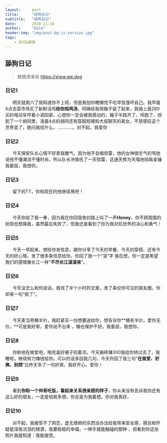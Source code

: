 ```yaml
---
layout:     post
title:      "舔狗日记"
subtitle:   "舔狗日记"
date:       2020-11-18
author:     "Dale"
header-img: "img/post-bg-js-version.jpg"
tags:
    - 杂记&舔狗 
---
```


## 舔狗日记
> 数据源来自 https://www.we.dog 

### 日记1
&#160;&#160; &#160; &#160;明天就周六了我知道你不上班，但是我怕你睡懒觉不吃早饭饿坏自己。我早晨4点去菜市场买了新鲜活鸡**给你炖鸡汤**，阿姨给我用箱子装了起来，我骑上我280买的电动车哼着小调回家，心想你一定会被我感动的，箱子半路开了，鸡跑了，拐到了一个胡同里，凌晨4点的胡同还有穿超短裙和大叔聊天的美女，不禁感叹这个世界变了，她问我找什么，…………。对不起，我爱你

### 日记2
&#160;&#160; &#160; &#160;今天保安队长心情不好拿我撒气，因为他不会唱惊雷，他的女神很生气的骂他说他不懂潮流不懂时尚，所以队长冲我吼了一天惊雷，这通天修为天塌地陷紫金锤我委屈，我想你。

### 日记3
&#160;&#160; &#160; &#160;留下的TT，你和现在的他继续用吧！

### 日记4
&#160;&#160; &#160; &#160;今天你给了我一拳，因为我在你回宿舍的路上叫了一声**Honey**，你不顾周围的劝阻也想揍我，虽然最后失败了，但我还是看到了你为我对抗世界的决心和勇气！

### 日记5
&#160;&#160; &#160; &#160;今天一早起来，想给你发信息，跟你分享了今天的早餐、今天的穿搭、还有今天的好心情，发了很多条信息给你，你回了我一个“滚”字 我在想，你一定是希望我们的感情像长江一样“**不尽长江滚滚来**”。

### 日记6
&#160;&#160; &#160; &#160;今天没怎么和你说话，我找了半个小时的文案，发了条仅你可见的朋友圈，你却来一句“偷了”。

### 日记7
&#160;&#160; &#160; &#160;今天麦当劳桶半价，我赶紧买一份想要送给你，想告诉你**桶有半价，爱你无价。**可是我好笨，爱你说不出来 ，桶也保护不好。我委屈，我想你。

### 日记8
&#160;&#160; &#160; &#160;你和他在做爱吧，啪完盖好被子别着凉。今天搬砖赚300我给你转过去了，我睡啦，继续努力赚钱给你。可以的话多回我几句，今天你回了我三句“**在做爱、好爽、别烦**”比昨天多了一句好爽，我好开心。爱你！

### 日记9
&#160;&#160; &#160; &#160;看到**你和一个帅哥吃饭，看起来关系很亲密的样子**，你从来没有告诉我你还有这么好的朋友，一定是怕我多想，你总是为我着想，你对我真好。

### 日记10
&#160;&#160; &#160; &#160;对不起，我接受不了网恋，虚无缥缈的东西没办法给我带来安全感，猜忌和怀疑是深夜流泪的根源，我要稳稳的幸福，一伸手就能触碰的那种 ，但看到你这张照片我就知道：我能接受。

